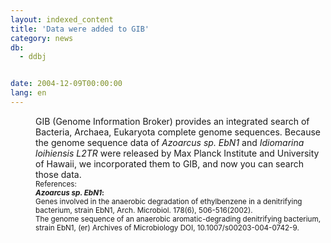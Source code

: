 ```yaml
---
layout: indexed_content
title: 'Data were added to GIB'
category: news
db:
  - ddbj


date: 2004-12-09T00:00:00
lang: en
---
```


<html>
<dd>GIB (Genome Information Broker) provides an integrated search of Bacteria, Archaea, Eukaryota complete genome sequences. Because the genome sequence data of <i>Azoarcus sp. EbN1</i> and <i>Idiomarina loihiensis L2TR</i> were released by Max Planck Institute and University of Hawaii, we incorporated them to GIB, and now you can search those data.
<dd><small>References: </small>
<dd><small><b><i>Azoarcus sp. EbN1</i>:</b></small>
<dd><small>Genes involved in the anaerobic degradation of ethylbenzene in a denitrifying bacterium, strain EbN1, Arch. Microbiol. 178(6), 506-516(2002).</small>
<dd><small>The genome sequence of an anaerobic aromatic-degrading denitrifying bacterium, strain EbN1, (er) Archives of Microbiology DOI, 10.1007/s00203-004-0742-9.</small></dd>
</dd>
</dd>
</dd>
</dd>
</html>
